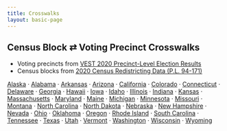 ```yaml
---
title: Crosswalks
layout: basic-page
---
```


Census Block ⇄ Voting Precinct Crosswalks
---

* Voting precincts from [VEST 2020 Precinct-Level Election Results](https://dataverse.harvard.edu/dataset.xhtml;jsessionid=222f68065439a05e618c84300113?persistentId=doi%3A10.7910%2FDVN%2FK7760H&version=&q=&fileTypeGroupFacet=&fileAccess=&fileSortField=date)
* Census blocks from [2020 Census Redistricting Data (P.L. 94-171)](https://www2.census.gov/geo/tiger/TIGER2020PL/STATE/)

[Alaska](./files/crosswalks/crosswalk-AK.zip) ·
[Alabama](./files/crosswalks/crosswalk-AL.zip) ·
[Arkansas](./files/crosswalks/crosswalk-AR.zip) ·
[Arizona](./files/crosswalks/crosswalk-AZ.zip) ·
[California](./files/crosswalks/crosswalk-CA.zip) ·
[Colorado](./files/crosswalks/crosswalk-CO.zip) ·
[Connecticut](./files/crosswalks/crosswalk-CT.zip) ·
[Delaware](./files/crosswalks/crosswalk-DE.zip) ·
[Georgia](./files/crosswalks/crosswalk-GA.zip) ·
[Hawaii](./files/crosswalks/crosswalk-HI.zip) ·
[Iowa](./files/crosswalks/crosswalk-IA.zip) ·
[Idaho](./files/crosswalks/crosswalk-ID.zip) ·
[Illinois](./files/crosswalks/crosswalk-IL.zip) ·
[Indiana](./files/crosswalks/crosswalk-IN.zip) ·
[Kansas](./files/crosswalks/crosswalk-KS.zip) ·
[Massachusetts](./files/crosswalks/crosswalk-MA.zip) ·
[Maryland](./files/crosswalks/crosswalk-MD.zip) ·
[Maine](./files/crosswalks/crosswalk-ME.zip) ·
[Michigan](./files/crosswalks/crosswalk-MI.zip) ·
[Minnesota](./files/crosswalks/crosswalk-MN.zip) ·
[Missouri](./files/crosswalks/crosswalk-MO.zip) ·
[Montana](./files/crosswalks/crosswalk-MT.zip) ·
[North&nbsp;Carolina](./files/crosswalks/crosswalk-NC.zip) ·
[North&nbsp;Dakota](./files/crosswalks/crosswalk-ND.zip) ·
[Nebraska](./files/crosswalks/crosswalk-NE.zip) ·
[New&nbsp;Hampshire](./files/crosswalks/crosswalk-NH.zip) ·
[Nevada](./files/crosswalks/crosswalk-NV.zip) ·
[Ohio](./files/crosswalks/crosswalk-OH.zip) ·
[Oklahoma](./files/crosswalks/crosswalk-OK.zip) ·
[Oregon](./files/crosswalks/crosswalk-OR.zip) ·
[Rhode&nbsp;Island](./files/crosswalks/crosswalk-RI.zip) ·
[South&nbsp;Carolina](./files/crosswalks/crosswalk-SC.zip) ·
[Tennessee](./files/crosswalks/crosswalk-TN.zip) ·
[Texas](./files/crosswalks/crosswalk-TX.zip) ·
[Utah](./files/crosswalks/crosswalk-UT.zip) ·
[Vermont](./files/crosswalks/crosswalk-VT.zip) ·
[Washington](./files/crosswalks/crosswalk-WA.zip) ·
[Wisconsin](./files/crosswalks/crosswalk-WI.zip) ·
[Wyoming](./files/crosswalks/crosswalk-WY.zip)
